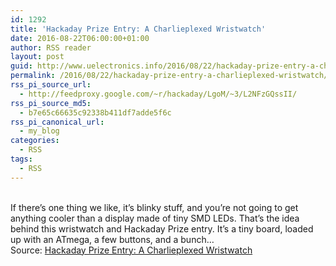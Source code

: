 ```yaml
---
id: 1292
title: 'Hackaday Prize Entry: A Charlieplexed Wristwatch'
date: 2016-08-22T06:00:00+01:00
author: RSS reader
layout: post
guid: http://www.uelectronics.info/2016/08/22/hackaday-prize-entry-a-charlieplexed-wristwatch/
permalink: /2016/08/22/hackaday-prize-entry-a-charlieplexed-wristwatch/
rss_pi_source_url:
  - http://feedproxy.google.com/~r/hackaday/LgoM/~3/L2NFzGQssII/
rss_pi_source_md5:
  - b7e65c66635c92338b411df7adde5f6c
rss_pi_canonical_url:
  - my_blog
categories:
  - RSS
tags:
  - RSS
---
```

&#013;  
If there’s one thing we like, it’s blinky stuff, and you’re not going to get anything cooler than a display made of tiny SMD LEDs. That’s the idea behind this wristwatch and Hackaday Prize entry. It’s a tiny board, loaded up with an ATmega, a few buttons, and a bunch…&#013;  
Source: <a href="http://feedproxy.google.com/~r/hackaday/LgoM/~3/L2NFzGQssII/" target="_blank">Hackaday Prize Entry: A Charlieplexed Wristwatch</a>